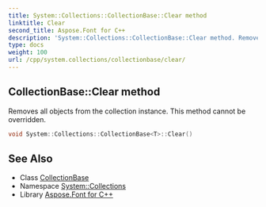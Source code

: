 ```yaml
---
title: System::Collections::CollectionBase::Clear method
linktitle: Clear
second_title: Aspose.Font for C++
description: 'System::Collections::CollectionBase::Clear method. Removes all objects from the collection instance. This method cannot be overridden in C++.'
type: docs
weight: 100
url: /cpp/system.collections/collectionbase/clear/
---
```

## CollectionBase::Clear method


Removes all objects from the collection instance. This method cannot be overridden.

```cpp
void System::Collections::CollectionBase<T>::Clear()
```

## See Also

* Class [CollectionBase](../)
* Namespace [System::Collections](../../)
* Library [Aspose.Font for C++](../../../)

